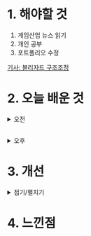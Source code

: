 
# 1. 해야할 것

1. 게임산업 뉴스 읽기 
2. 개인 공부  
3. 포트폴리오 수정

[기사: 블리자드 구조조정](https://www.gamemeca.com/view.php?gid=1745458)

# 2. 오늘 배운 것

<details>
<summary>오전</summary>

## 포트폴리오 수정
1. 글씨 크기

![image](https://github.com/JM94Ent/TIL-WIL/assets/143363550/ac88d5eb-d163-4a5b-98ec-abb94b44fe31)
****
2. 포인트 추가

![image](https://github.com/JM94Ent/TIL-WIL/assets/143363550/fc3228cc-ce30-4393-98d0-a9eb990c3b6a)

</details>

##

<details>
<summary>오후</summary>


</details>




# 3. 개선


<details>
<summary>접기/펼치기</summary>


</details>



# 4. 느낀점


